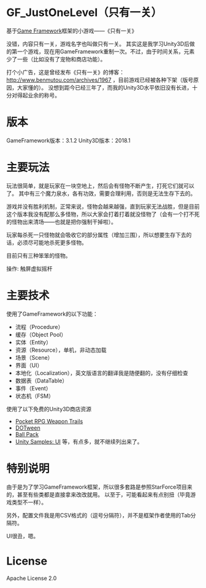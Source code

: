 # GF_JustOneLevel（只有一关）
基于[Game Framework](https://github.com/EllanJiang/GameFramework)框架的小游戏——《只有一关》

没错，内容只有一关，游戏名字也叫做只有一关。
其实这是我学习Unity3D后做的第一个游戏，现在用GameFramework重制一次。不过，由于时间关系，元素少了一些（比如没有了宠物和商店功能）。

打个小广告，这是曾经发布《只有一关》的博客：http://www.benmutou.com/archives/1967 ，目前游戏已经被各种下架（版号原因，大家懂的）。
没想到距今已经三年了，而我的Unity3D水平依旧没有长进，十分对得起业余的称号。

# 版本
GameFramework版本：3.1.2
Unity3D版本：2018.1

# 主要玩法
玩法很简单，就是玩家在一块空地上，然后会有怪物不断产生，打死它们就可以了。
其中有三个魔力泉水，各有功效，需要合理利用，否则是无法生存下去的。

游戏并没有胜利机制，正常来说，怪物会越来越强，直到玩家无法战胜，但是目前这个版本我没有配那么多怪物，所以大家会打着打着就没怪物了（会有一个打不死的怪物出来清场——也就是把你强制干掉啦）。

玩家每杀死一只怪物就会吸收它的部分属性（增加三围），所以想要生存下去的话，必须尽可能地杀死更多怪物。

目前只有三种笨笨的怪物。

操作: 触屏虚拟摇杆

# 主要技术
使用了GameFramework的以下功能：
 - 流程（Procedure）
 - 缓存（Object Pool）
 - 实体（Entity）
 - 资源（Resource），单机，非动态加载
 - 场景（Scene）
 - 界面（UI）
 - 本地化（Localization），英文版语言的翻译我是随便翻的，没有仔细检查
 - 数据表（DataTable）
 - 事件（Event）
 - 状态机（FSM）

使用了以下免费的Unity3D商店资源
 - [Pocket RPG Weapon Trails](https://assetstore.unity.com/packages/tools/particles-effects/pocket-rpg-weapon-trails-2458)
 - [DOTween](https://assetstore.unity.com/packages/tools/animation/dotween-hotween-v2-27676)
 - [Ball Pack](https://assetstore.unity.com/packages/3d/props/ball-pack-446)
 - [Unity Samples: UI](https://assetstore.unity.com/packages/essentials/unity-samples-ui-25468)
 等，有点多，就不继续列出来了。
 

# 特别说明
由于是为了学习GameFramework框架，所以很多套路是参照StarForce项目来的，甚至有些类都是直接拿来改改就用。
以至于，可能看起来有点别扭（毕竟游戏类型不一样）。

另外，配置文件我是用CSV格式的（逗号分隔符），并不是框架作者使用的Tab分隔符。

UI很丑，嗯。


# License
Apache License 2.0
